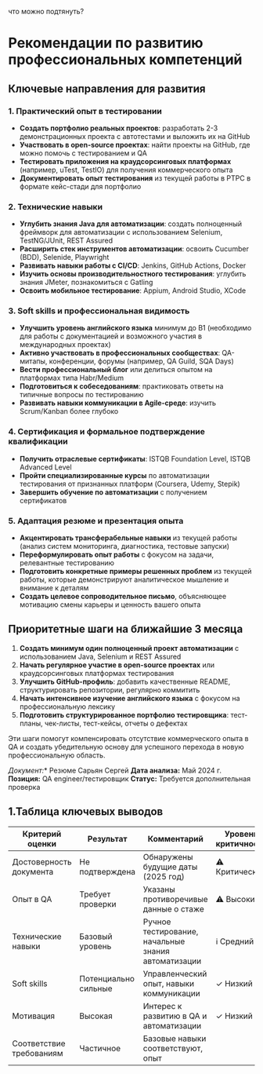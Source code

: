 что можно подтянуть?

# Рекомендации по развитию профессиональных компетенций

## Ключевые направления для развития

### 1. Практический опыт в тестировании
- **Создать портфолио реальных проектов**: разработать 2-3 демонстрационных проекта с автотестами и выложить их на GitHub
- **Участвовать в open-source проектах**: найти проекты на GitHub, где можно помочь с тестированием и QA
- **Тестировать приложения на краудсорсинговых платформах** (например, uTest, TestIO) для получения коммерческого опыта
- **Документировать опыт тестирования** из текущей работы в РТРС в формате кейс-стади для портфолио

### 2. Технические навыки
- **Углубить знания Java для автоматизации**: создать полноценный фреймворк для автоматизации с использованием Selenium, TestNG/JUnit, REST Assured
- **Расширить стек инструментов автоматизации**: освоить Cucumber (BDD), Selenide, Playwright
- **Развивать навыки работы с CI/CD**: Jenkins, GitHub Actions, Docker
- **Изучить основы производительностного тестирования**: углубить знания JMeter, познакомиться с Gatling
- **Освоить мобильное тестирование**: Appium, Android Studio, XCode

### 3. Soft skills и профессиональная видимость
- **Улучшить уровень английского языка** минимум до B1 (необходимо для работы с документацией и возможного участия в международных проектах)
- **Активно участвовать в профессиональных сообществах**: QA-митапы, конференции, форумы (например, QA Guild, SQA Days)
- **Вести профессиональный блог** или делиться опытом на платформах типа Habr/Medium
- **Подготовиться к собеседованиям**: практиковать ответы на типичные вопросы по тестированию
- **Развивать навыки коммуникации в Agile-среде**: изучить Scrum/Kanban более глубоко

### 4. Сертификация и формальное подтверждение квалификации
- **Получить отраслевые сертификаты**: ISTQB Foundation Level, ISTQB Advanced Level
- **Пройти специализированные курсы** по автоматизации тестирования от признанных платформ (Coursera, Udemy, Stepik)
- **Завершить обучение по автоматизации** с получением сертификатов

### 5. Адаптация резюме и презентация опыта
- **Акцентировать трансферабельные навыки** из текущей работы (анализ систем мониторинга, диагностика, тестовые запуски)
- **Переформулировать опыт работы** с фокусом на задачи, релевантные тестированию
- **Подготовить конкретные примеры решенных проблем** из текущей работы, которые демонстрируют аналитическое мышление и внимание к деталям
- **Создать целевое сопроводительное письмо**, объясняющее мотивацию смены карьеры и ценность вашего опыта

## Приоритетные шаги на ближайшие 3 месяца

1. **Создать минимум один полноценный проект автоматизации** с использованием Java, Selenium и REST Assured
2. **Начать регулярное участие в open-source проектах** или краудсорсинговых платформах тестирования
3. **Улучшить GitHub-профиль**: добавить качественные README, структурировать репозитории, регулярно коммитить
4. **Начать интенсивное изучение английского языка** с фокусом на профессиональную лексику
5. **Подготовить структурированное портфолио тестировщика**: тест-планы, чек-листы, тест-кейсы, отчеты о дефектах

Эти шаги помогут компенсировать отсутствие коммерческого опыта в QA и создать убедительную основу для успешного перехода в новую профессиональную область.

*Документ:** Резюме Сарьян Сергей
**Дата анализа:** Май 2024 г.
**Позиция:** QA engineer/тестировщик
**Статус:** Требуется дополнительная проверка

## 1.Таблица ключевых выводов

| Критерий оценки | Результат | Комментарий | Уровень критичности |
|----------------|-----------|-------------|---------------------|
| Достоверность документа | Не подтверждена | Обнаружены будущие даты (2025 год) | ⚠️ Критический |
| Опыт в QA | Требует проверки | Указаны противоречивые данные о стаже | ⚠️ Высокий |
| Технические навыки | Базовый уровень | Ручное тестирование, начальные знания автоматизации | ℹ️ Средний |
| Soft skills | Потенциально сильные | Управленческий опыт, навыки коммуникации | ✓ Низкий |
| Мотивация | Высокая | Интерес к развитию в QA и автоматизации | ✓ Низкий |
| Соответствие требованиям | Частичное | Базовые навыки соответствуют, опыт
